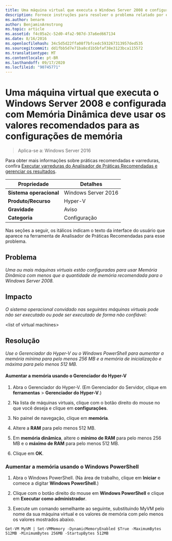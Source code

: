 ```yaml
---
title: Uma máquina virtual que executa o Windows Server 2008 e configurada com Memória Dinâmica deve usar os valores recomendados para as configurações de memória
description: Fornece instruções para resolver o problema relatado por essa regra de Analisador de Práticas Recomendadas.
ms.author: benarm
author: BenjaminArmstrong
ms.topic: article
ms.assetid: f4c05a2c-52d0-4fa2-987d-37a6ed667134
ms.date: 8/16/2016
ms.openlocfilehash: 34c5d5d22ffa08f7bfcedc593267313957ded535
ms.sourcegitcommit: dd1fbb5d7e71ba8cd1b5bfaf38e3123bca115572
ms.translationtype: MT
ms.contentlocale: pt-BR
ms.lasthandoff: 09/17/2020
ms.locfileid: "90745771"
---
```

# <a name="a-virtual-machine-running-windows-server-2008-and-configured-with-dynamic-memory-should-use-recommended-values-for-memory-settings"></a>Uma máquina virtual que executa o Windows Server 2008 e configurada com Memória Dinâmica deve usar os valores recomendados para as configurações de memória

>Aplica-se a: Windows Server 2016

Para obter mais informações sobre práticas recomendadas e varreduras, confira [Executar varreduras do Analisador de Práticas Recomendadas e gerenciar os resultados](https://go.microsoft.com/fwlink/p/?LinkID=223177).

|Propriedade|Detalhes|
|-|-|
|**Sistema operacional**|Windows Server 2016|
|**Produto/Recurso**|Hyper-V|
|**Gravidade**|Aviso|
|**Categoria**|Configuração|

Nas seções a seguir, os itálicos indicam o texto da interface do usuário que aparece na ferramenta de Analisador de Práticas Recomendadas para esse problema.

## <a name="issue"></a>Problema
*Uma ou mais máquinas virtuais estão configuradas para usar Memória Dinâmica com menos que a quantidade de memória recomendada para o Windows Server 2008.*

## <a name="impact"></a>Impacto
*O sistema operacional convidado nas seguintes máquinas virtuais pode não ser executado ou pode ser executado de forma não confiável:*

\<list of virtual machines>

## <a name="resolution"></a>Resolução
*Use o Gerenciador do Hyper-V ou o Windows PowerShell para aumentar a memória mínima para pelo menos 256 MB e a memória de inicialização e máxima para pelo menos 512 MB.*

#### <a name="increase-memory-using-hyper-v-manager"></a>Aumentar a memória usando o Gerenciador do Hyper-V

1.  Abra o Gerenciador do Hyper-V. (Em Gerenciador do Servidor, clique em **ferramentas**  >  **Gerenciador do Hyper-V**.)

2.  Na lista de máquinas virtuais, clique com o botão direito do mouse no que você deseja e clique em **configurações**.

3.  No painel de navegação, clique em **memória**.

4.  Altere a **RAM** para pelo menos 512 MB.

5.  Em **memória dinâmica**, altere o **mínimo de RAM** para pelo menos 256 MB e o **máximo de RAM** para pelo menos 512 MB.

6.  Clique em **OK**.

### <a name="increase-memory-using-windows-powershell"></a>Aumentar a memória usando o Windows PowerShell

1.  Abra o Windows PowerShell. (Na área de trabalho, clique em **Iniciar** e comece a digitar **Windows PowerShell**.)

2.  Clique com o botão direito do mouse em **Windows PowerShell** e clique em **Executar como administrador**.

3.  Execute um comando semelhante ao seguinte, substituindo MyVM pelo nome da sua máquina virtual e os valores de memória com pelo menos os valores mostrados abaixo.

```
Get-VM MyVM | Set-VMMemory -DynamicMemoryEnabled $True -MaximumBytes 512MB -MinimumBytes 256MB -StartupBytes 512MB
```



